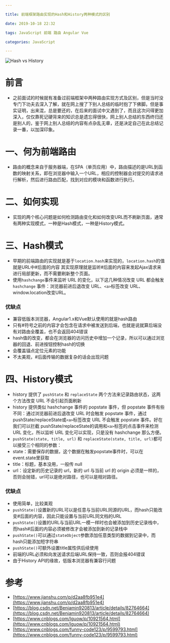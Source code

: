 ```yaml
---

title: 前端框架路由实现的Hash和History两种模式的区别

date: 2019-10-18 22:32

tags: JavaScript 前端 路由 Angular Vue

categories: JavaScript

---
```

![Hash vs History](https://upload-images.jianshu.io/upload_images/1741029-9e5d1063264044c0.png?imageMogr2/auto-orient/strip%7CimageView2/2/w/1240)

# 前言
- 之前面试的时候就有准备过前端框架中两种路由实现方式及区别，但是当时没专门下功夫去深入了解，就在网上搜了下别人总结的临时抱了下佛脚。但是事实证明，出来混，总是要还的，在后来的面试中又遇到了，而且这次问得更加深入，仅仅靠死记硬背来的知识总是遗忘得很快，网上别人总结的东西终归还是别人的，鉴于网上别人总结的内容有点杂乱无章，还是决定自己在此总结记录一番，以加深印象。

# 一、何为前端路由
- 路由的概念来自于服务器端，在SPA（单页应用）中，路由描述的是URL到函数的映射关系，即在浏览器中输入一个URL，相应的控制器会对提交的请求进行解析，然后进行路由匹配，找到对应的模块和函数进行执行。

# 二、如何实现
- 实现的两个核心问题是如何检测路由变化和如何改变URL而不刷新页面，通常有两种实现模式，一种是Hash模式，一种是History模式。

<!--more-->

# 三、Hash模式
- 早期的前端路由的实现就是基于`location.hash`来实现的，`location.hash`的值就是URL中#后面的内容
其实现原理就是监听#后面的内容来发起Ajax请求来进行局部更新，而不需要刷新整个页面。
- 使用`hashchange`事件来监听 URL 的变化，以下这几种情况改变 URL 都会触发 `hashchange` 事件：浏览器前进后退改变 URL、`<a>`标签改变 URL、window.location改变URL。

### 优缺点
- 兼容低版本浏览器，Angular1.x和Vue默认使用的就是hash路由
- 只有#符号之前的内容才会包含在请求中被发送到后端，也就是说就算后端没有对路由全覆盖，也不会返回404错误
- hash值的改变，都会在浏览器的访问历史中增加一个记录，所以可以通过浏览器的回退、前进按钮控制hash的切换
- 会覆盖锚点定位元素的功能
- 不太美观，#后面传输的数据复杂的话会出现问题

# 四、History模式
- history 提供了 `pushState` 和 `replaceState` 两个方法来记录路由状态，这两个方法改变 URL 不会引起页面刷新
- history 提供类似 hashchange 事件的 popstate 事件，但 popstate 事件有些不同：通过浏览器前进后退改变 URL 时会触发 popstate 事件，通过pushState/replaceState或`<a>`标签改变 URL 不会触发 popstate 事件。好在我们可以拦截 pushState/replaceState的调用和`<a>`标签的点击事件来检测 URL 变化，所以监听 URL 变化可以实现，只是没有 hashchange 那么方便。
- `pushState(state, title, url)` 和 `replaceState(state, title, url)`都可以接受三个相同的参数：
- state：需要保存的数据，这个数据在触发popstate事件时，可以在event.state里获取
- title：标题，基本没用，一般传 null
- url：设定新的历史记录的 url，新的 url 与当前 url 的 origin 必须是一样的，否则会抛错，url可以是绝对路径，也可以是相对路径。

### 优缺点
- 使用简单，比较美观
- `pushState()`设置新的URL可以是任意与当前URL同源的URL，而hash只能改变#后面的内容，因此只能设置与当前URL同文档的URL
- `pushState()`设置的URL与当前URL一模一样时也会被添加到历史记录栈中，而hash#后面的内容必须被修改才会被添加到新的记录栈中
- `pushState()`可以通过`stateObject`参数添加任意类型的数据到记录中，而hash只能添加短字符串
- `pushState()`可额外设置title属性供后续使用
- 前端的URL必须和向发送请求后端URL保持一致，否则会报404错误
- 由于History API的缘故，低版本浏览器有兼容行问题

# 参考
- [https://www.jianshu.com/p/d2aa8fb951e4](https://www.jianshu.com/p/d2aa8fb951e4)
- [https://blog.csdn.net/Benjamin920813/article/details/82764664](https://blog.csdn.net/Benjamin920813/article/details/82764664)
- [https://www.cnblogs.com/lguow/p/10921564.html](https://www.cnblogs.com/lguow/p/10921564.html)
- [https://www.cnblogs.com/funny-code123/p/9599793.html](https://www.cnblogs.com/funny-code123/p/9599793.html)


